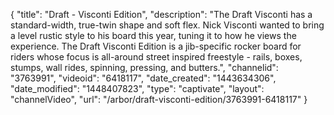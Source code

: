 {
    "title": "Draft - Visconti Edition",
    "description": "The Draft Visconti has a standard-width, true-twin shape and soft flex. Nick Visconti wanted to bring a level rustic style to his board this year, tuning it to how he views the experience. The Draft Visconti Edition is a jib-specific rocker board for riders whose focus is all-around street inspired freestyle - rails, boxes, stumps, wall rides, spinning, pressing, and butters.",
    "channelid": "3763991",
    "videoid": "6418117",
    "date_created": "1443634306",
    "date_modified": "1448407823",
    "type": "captivate",
    "layout": "channelVideo",
    "url": "\/arbor\/draft-visconti-edition\/3763991-6418117"
}